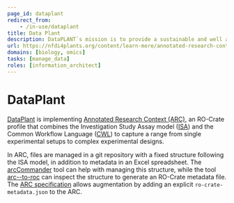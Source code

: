 ```yaml
---
page_id: dataplant
redirect_from:
    - /in-use/dataplant
title: Data Plant
description: DataPLANT`s mission is to provide a sustainable and well annotated data management platform for plant sciences.
url: https://nfdi4plants.org/content/learn-more/annotated-research-context.html
domains: [biology, omics]
tasks: [manage_data]
roles: [information_architect]
---
```


# DataPlant

[DataPlant](https://nfdi4plants.org/) is implementing [Annotated Research Context (ARC)](https://nfdi4plants.org/content/learn-more/annotated-research-context.html), an RO-Crate profile that combines the Investigation Study Assay model ([ISA](https://isa-specs.readthedocs.io/en/latest/isamodel.html)) and the Common Workflow Language ([CWL](https://www.commonwl.org/)) to capture a range from single experimental setups to complex experimental designs. 

In ARC, files are managed in a git repository with a fixed structure following the ISA model, in addition to metadata in an Excel spreadsheet. The [arcCommander](https://github.com/nfdi4plants/arcCommander) tool can help with managing this structure, while the tool [arc--to-roc](https://github.com/nfdi4plants/arc-to-roc) can inspect the structure to generate an RO-Crate metadata file.
The [ARC specification](https://github.com/nfdi4plants/ARC-specification/blob/main/ARC%20specification.md#appendix-conversion-of-arcs-to-ro-crates) allows augmentation by adding an explicit `ro-crate-metadata.json` to the ARC.
